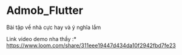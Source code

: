 # Admob_Flutter
Bài tập về nhà cực hay và ý nghĩa lắm

Link video demo nha thầy :* 
https://www.loom.com/share/311eee19447d434da10f2942fbd7fe23
